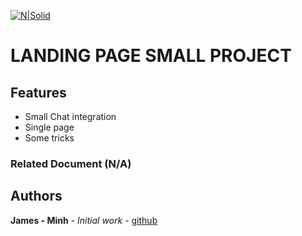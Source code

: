 [![N|Solid](https://www.viet-visa.com/logos/icon128x128.png)](https://www.viet-visa.com/)

# LANDING PAGE SMALL PROJECT

## Features
* Small Chat integration
* Single page
* Some tricks


### Related Document (N/A)


## Authors
**James - Minh** - *Initial work* - [github](https://github.com/jamesmoonlee)
